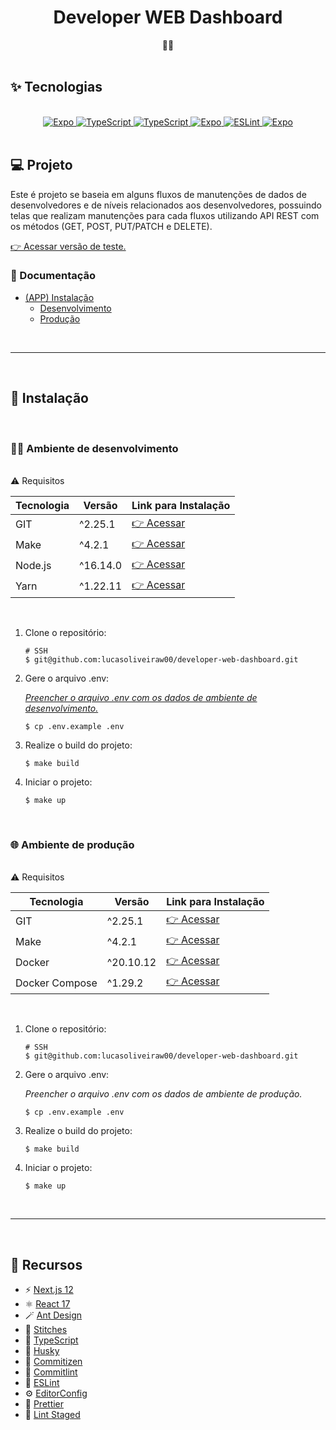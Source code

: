 <h1 align="center">Developer WEB Dashboard</h1>
<div align="center">👨‍💻</div>
</br>

## ✨ Tecnologias

</br>
<div style="text-align: center;">
  <a href="https://nodejs.org/en/" target="_blank">
    <img alt="Expo" src="https://img.shields.io/badge/Node.js-43853D?style=for-the-badge&logo=node.js&logoColor=white" title="Documentação do Nodejs"/>
  </a>
  <a href="https://pt-br.reactjs.org/" target="_blank">
    <img alt="TypeScript" src="https://img.shields.io/badge/React-20232A?style=for-the-badge&logo=react&logoColor=61DAFB" title="Documentação do React"/>
  </a>
  <a href="https://www.typescriptlang.org/docs/" target="_blank">
    <img alt="TypeScript" src="https://img.shields.io/badge/typescript-%23007ACC.svg?style=for-the-badge&logo=typescript&logoColor=white" title="Documentação do TypeScript"/>
  </a>
  <a href="https://www.docker.com/" target="_blank">
    <img alt="Expo" src="https://img.shields.io/badge/Docker-2496ED?style=for-the-badge&logo=docker&logoColor=white" title="Documentação do Docker"/>
  </a>
  <a href="https://eslint.org/docs/user-guide/getting-started" target="_blank">
    <img alt="ESLint" src="https://img.shields.io/badge/ESLint-4B3263?style=for-the-badge&logo=eslint&logoColor=white" title="Documentação do ESLint"/>
  </a>
  <a href="https://www.linux.org/pages/download/" target="_blank">
    <img alt="Expo" src="https://img.shields.io/badge/Linux-E34F26?style=for-the-badge&logo=linux&logoColor=black" title="Documentação do Linux"/>
  </a>
</div>
</br>

## 💻 Projeto

Este é projeto se baseia em alguns fluxos de manutenções de dados de desenvolvedores e de níveis relacionados aos desenvolvedores, possuindo telas que realizam manutenções para cada fluxos
utilizando API REST com os métodos (​GET​, ​POST​, ​PUT/PATCH​ e ​DELETE​).

[👉 Acessar versão de teste.](https://developer-web-dashboard.vercel.app)

### 📒 Documentação

- <a href="#-instalação" >(APP) Instalação</a>
  - <a href="#-ambiente-de-desenvolvimento" >Desenvolvimento</a>
  - <a href="#-ambiente-de-produção" >Produção</a>

</br>

---

</br>

## 🚀 Instalação

</br>

### 👨‍💻 Ambiente de desenvolvimento

</br>
⚠️ Requisitos
<table style="width: 100%;">
  <thead>
    <tr>
      <th>Tecnologia</th>
      <th>Versão</th>
      <th>Link para Instalação</th>
    </tr>
  </thead>
  <tbody>
    <tr>
      <td>GIT</td>
      <td>^2.25.1</td>
      <td><a href="https://git-scm.com/book/en/v2/Getting-Started-Installing-Git" target="_blank">👉 Acessar</a></td>
    </tr>
    <tr>
      <td>Make</td>
      <td>^4.2.1</td>
      <td><a href="https://howtoinstall.co/pt/make" target="_blank">👉 Acessar</a></td>
    </tr>
    <tr>
      <td>Node.js</td>
      <td>^16.14.0</td>
      <td><a href="https://nodejs.org/en/download/" target="_blank">👉 Acessar</a></td>
    </tr>
    <tr>
      <td>Yarn</td>
      <td>^1.22.11</td>
      <td><a href="https://classic.yarnpkg.com/lang/en/docs/install/#debian-stable" target="_blank">👉 Acessar</a></td>
    </tr>
  </tbody>
</table>
</br>

1. Clone o repositório:

   ```console
   # SSH
   $ git@github.com:lucasoliveiraw00/developer-web-dashboard.git
   ```

2. Gere o arquivo .env:

   [_Preencher o arquivo .env com os dados de ambiente de desenvolvimento._](/docs/examples/)

   ```console
   $ cp .env.example .env
   ```

3. Realize o build do projeto:

   ```console
   $ make build
   ```

4. Iniciar o projeto:

   ```console
   $ make up
   ```

</br>

### 🌐 Ambiente de produção

</br>
⚠️ Requisitos
<table style="width: 100%;">
  <thead>
    <tr>
      <th>Tecnologia</th>
      <th>Versão</th>
      <th>Link para Instalação</th>
    </tr>
  </thead>
  <tbody>
    <tr>
      <td>GIT</td>
      <td>^2.25.1</td>
      <td><a href="https://git-scm.com/book/en/v2/Getting-Started-Installing-Git" target="_blank">👉 Acessar</a></td>
    </tr>
    <tr>
      <td>Make</td>
      <td>^4.2.1</td>
      <td><a href="https://howtoinstall.co/pt/make" target="_blank">👉 Acessar</a></td>
    </tr>
    <tr>
      <td>Docker</td>
      <td>^20.10.12</td>
      <td><a href="https://www.digitalocean.com/community/tutorials/how-to-install-and-use-docker-on-ubuntu-20-04-pt" target="_blank">👉 Acessar</a></td>
    </tr>
    <tr>
      <td>Docker Compose</td>
      <td>^1.29.2</td>
      <td><a href="https://docs.docker.com/compose/install/" target="_blank">👉 Acessar</a></td>
    </tr>
  </tbody>
</table>
</br>

1. Clone o repositório:

   ```console
   # SSH
   $ git@github.com:lucasoliveiraw00/developer-web-dashboard.git
   ```

2. Gere o arquivo .env:

   _Preencher o arquivo .env com os dados de ambiente de produção._

   ```console
   $ cp .env.example .env
   ```

3. Realize o build do projeto:

   ```console
   $ make build
   ```

4. Iniciar o projeto:

   ```console
   $ make up
   ```

</br>

---

</br>

## 🤖 Recursos

- ⚡️ [Next.js 12](https://nextjs.org/)
- ⚛️ [React 17](https://pt-br.reactjs.org/)
- 🪄 [Ant Design](https://ant.design/)
- 💅 [Stitches](https://stitches.dev/)
- 💫 [TypeScript](https://www.typescriptlang.org/)
- 🐶 [Husky](https://typicode.github.io/husky/#/)
- 📄 [Commitizen](https://github.com/commitizen/cz-cli)
- 🚓 [Commitlint](https://github.com/conventional-changelog/commitlint)
- 📏 [ESLint](https://eslint.org/)
- ⚙️ [EditorConfig](https://editorconfig.org/)
- 💖 [Prettier](https://prettier.io/)
- 🚫 [Lint Staged](https://github.com/okonet/lint-staged)
